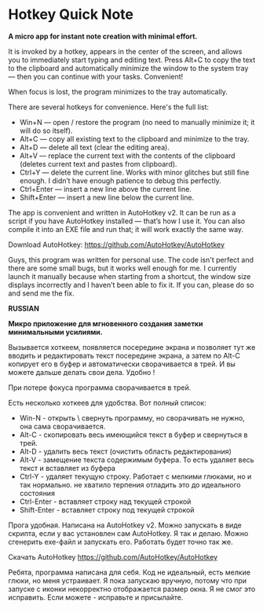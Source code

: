 # Hotkey Quick Note
**A micro app for instant note creation with minimal effort.**

It is invoked by a hotkey, appears in the center of the screen, and allows you to immediately start typing and editing text. Press Alt+C to copy the text to the clipboard and automatically minimize the window to the system tray — then you can continue with your tasks. Convenient!

When focus is lost, the program minimizes to the tray automatically.

There are several hotkeys for convenience. Here's the full list:

- Win+N — open / restore the program (no need to manually minimize it; it will do so itself).
- Alt+C — copy all existing text to the clipboard and minimize to the tray.
- Alt+D — delete all text (clear the editing area).
- Alt+V — replace the current text with the contents of the clipboard (deletes current text and pastes from clipboard).
- Ctrl+Y — delete the current line. Works with minor glitches but still fine enough. I didn’t have enough patience to debug this perfectly.
- Ctrl+Enter — insert a new line above the current line.
- Shift+Enter — insert a new line below the current line.


The app is convenient and written in AutoHotkey v2. It can be run as a script if you have AutoHotkey installed — that’s how I use it. You can also compile it into an EXE file and run that; it will work exactly the same way.

Download AutoHotkey: https://github.com/AutoHotkey/AutoHotkey

Guys, this program was written for personal use. The code isn't perfect and there are some small bugs, but it works well enough for me. I currently launch it manually because when starting from a shortcut, the window size displays incorrectly and I haven’t been able to fix it. If you can, please do so and send me the fix.

**RUSSIAN**

**Микро приложение для мгновенного создания заметки минимальными усилиями.**

Вызывается хоткеем, появляется посередине экрана и позволяет тут же вводить и редактировать текст посередине экрана, а затем по Alt-C копирует его в буфер и автоматически сворачивается в трей. И вы можете дальше делать свои дела. Удобно !

При потере фокуса программа сворачивается в трей.

Есть несколько хоткеев для удобства. Вот полный список:

- Win-N  -  открыть \ свернуть программу, но сворачивать не нужно, она сама сворачивается.
- Alt-C  -  скопировать весь имеющийся текст в буфер и свернуться в трей.
- Alt-D  -  удалить весь текст (очистить область редактирования)
- Alt-V  -  замещение текста содержимым буфера. То есть удаляет весь текст и вставляет из буфера
- Ctrl-Y  -  удаляет текущую строку. Работает с мелкими глюками, но и так нормально. не хватило терпения отладить это до идеального состояния
- Ctrl-Enter  -  вставляет строку над текущей строкой
- Shift-Enter  -  вставляет строку под текущей строкой

Прога удобная. Написана на AutoHotkey v2. Можно запускать в виде скрипта, если у вас установлен сам AutoHotkey. Я так и делаю. Можно сгенерить exe-файл и запускать его. Работать будет точно так же.

Скачать AutoHotkey   https://github.com/AutoHotkey/AutoHotkey

Ребята, программа написана для себя. Код не идеальный, есть мелкие глюки, но меня устраивает. Я пока запускаю вручную, потому что при запуске с иконки некорректно отображается размер окна. Я не смог это исправить. Если можете - исправьте и присылайте.
